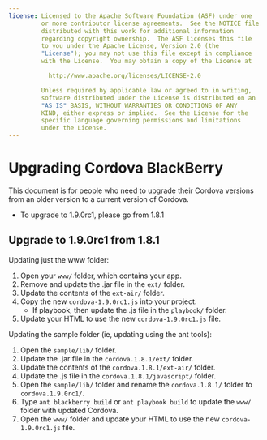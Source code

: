 ```yaml
---
license: Licensed to the Apache Software Foundation (ASF) under one
         or more contributor license agreements.  See the NOTICE file
         distributed with this work for additional information
         regarding copyright ownership.  The ASF licenses this file
         to you under the Apache License, Version 2.0 (the
         "License"); you may not use this file except in compliance
         with the License.  You may obtain a copy of the License at

           http://www.apache.org/licenses/LICENSE-2.0

         Unless required by applicable law or agreed to in writing,
         software distributed under the License is distributed on an
         "AS IS" BASIS, WITHOUT WARRANTIES OR CONDITIONS OF ANY
         KIND, either express or implied.  See the License for the
         specific language governing permissions and limitations
         under the License.
---
```


Upgrading Cordova BlackBerry
============================

This document is for people who need to upgrade their Cordova versions from an older version to a current version of Cordova.

- To upgrade to 1.9.0rc1, please go from 1.8.1

## Upgrade to 1.9.0rc1 from 1.8.1 ##

Updating just the www folder:

1. Open your `www/` folder, which contains your app.
2. Remove and update the .jar file in the `ext/` folder.
3. Update the contents of the `ext-air/` folder.
4. Copy the new `cordova-1.9.0rc1.js` into your project.
    - If playbook, then update the .js file in the `playbook/` folder.
5. Update your HTML to use the new `cordova-1.9.0rc1.js` file.

Updating the sample folder (ie, updating using the ant tools):

1. Open the `sample/lib/` folder.
2. Update the .jar file in the `cordova.1.8.1/ext/` folder.
3. Update the contents of the `cordova.1.8.1/ext-air/` folder.
4. Update the .js file in the `cordova.1.8.1/javascript/` folder.
5. Open the `sample/lib/` folder and rename the `cordova.1.8.1/` folder to `cordova.1.9.0rc1/`.
6. Type `ant blackberry build` or `ant playbook build` to update the `www/` folder with updated Cordova.
7. Open the `www/` folder and update your HTML to use the new `cordova-1.9.0rc1.js` file.

